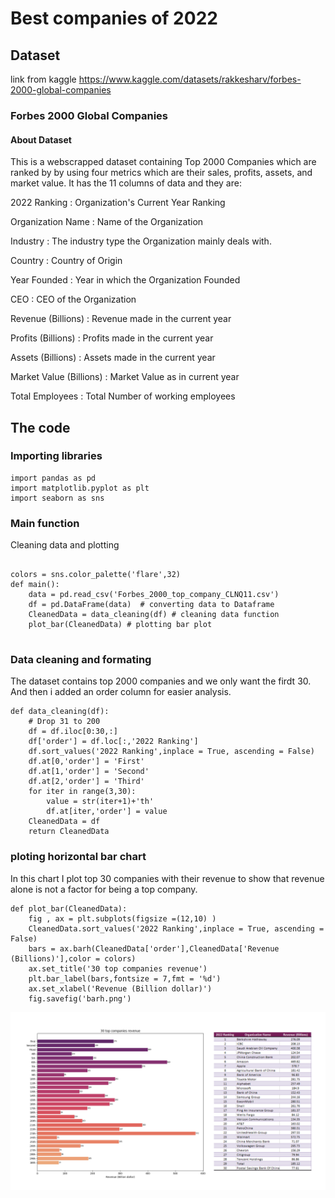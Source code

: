 # Best companies of 2022
## Dataset
link from kaggle
https://www.kaggle.com/datasets/rakkesharv/forbes-2000-global-companies

### Forbes 2000 Global Companies
#### About Dataset
This is a webscrapped dataset containing Top 2000 Companies which are ranked by by using four metrics which are their sales, profits, assets, and market value. It has the 11 columns of data and they are:

2022 Ranking : Organization's Current Year Ranking

Organization Name : Name of the Organization

Industry : The industry type the Organization mainly deals with.

Country : Country of Origin

Year Founded : Year in which the Organization Founded

CEO : CEO of the Organization

Revenue (Billions) : Revenue made in the current year

Profits (Billions) : Profits made in the current year

Assets (Billions) : Assets made in the current year

Market Value (Billions) : Market Value as in current year

Total Employees : Total Number of working employees

## The code 
### Importing libraries
```
import pandas as pd
import matplotlib.pyplot as plt
import seaborn as sns

```
### Main function
Cleaning data and plotting
```

colors = sns.color_palette('flare',32)
def main():
    data = pd.read_csv('Forbes_2000_top_company_CLNQ11.csv')
    df = pd.DataFrame(data)  # converting data to Dataframe
    CleanedData = data_cleaning(df) # cleaning data function
    plot_bar(CleanedData) # plotting bar plot


```
### Data cleaning and formating
The dataset contains top 2000 companies and we only want the firdt 30. And then i added an order column for easier analysis.
```
def data_cleaning(df):
    # Drop 31 to 200
    df = df.iloc[0:30,:]
    df['order'] = df.loc[:,'2022 Ranking']
    df.sort_values('2022 Ranking',inplace = True, ascending = False)
    df.at[0,'order'] = 'First'
    df.at[1,'order'] = 'Second'
    df.at[2,'order'] = 'Third'
    for iter in range(3,30):
        value = str(iter+1)+'th'
        df.at[iter,'order'] = value
    CleanedData = df
    return CleanedData

```
### ploting horizontal bar chart
In this chart I plot top 30 companies with their revenue to show that revenue alone is not a factor for being a top company.
```
def plot_bar(CleanedData):
    fig , ax = plt.subplots(figsize =(12,10) )
    CleanedData.sort_values('2022 Ranking',inplace = True, ascending = False)
    bars = ax.barh(CleanedData['order'],CleanedData['Revenue (Billions)'],color = colors)
    ax.set_title('30 top companies revenue')
    plt.bar_label(bars,fontsize = 7,fmt = '%d')
    ax.set_xlabel('Revenue (Billion dollar)')
    fig.savefig('barh.png')
```
<p align="center">
  <img src="https://github.com/Marjanj67/DataAnalysis/blob/3e672a1d60a0767b166609072d97d0466b29c8a7/2022-forbs-best-companies/barhfinal.png" />
</p>


